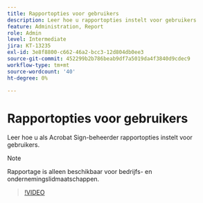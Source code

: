 ```yaml
---
title: Rapportopties voor gebruikers
description: Leer hoe u rapportopties instelt voor gebruikers
feature: Administration, Report
role: Admin
level: Intermediate
jira: KT-13235
exl-id: 3e8f8800-c662-46a2-bcc3-12d804db0ee3
source-git-commit: 452299b2b786beab9df7a5019da4f3840d9cdec9
workflow-type: tm+mt
source-wordcount: '40'
ht-degree: 0%

---
```


# Rapportopties voor gebruikers

Leer hoe u als Acrobat Sign-beheerder rapportopties instelt voor gebruikers.

>[!NOTE]
>
>Rapportage is alleen beschikbaar voor bedrijfs- en ondernemingslidmaatschappen.

>[!VIDEO](https://video.tv.adobe.com/v/3419303?quality=12&learn=on&hidetitle=true)
